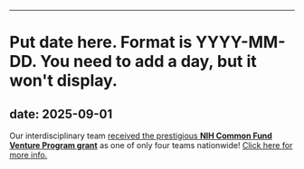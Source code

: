 
---
# Put date here. Format is YYYY-MM-DD. You need to add a day, but it won't display.
date: 2025-09-01
---
Our interdisciplinary team [received the prestigious **NIH Common Fund Venture Program grant**](https://news.arizona.edu/news/new-imaging-tech-promises-help-doctors-better-diagnose-and-treat-skin-cancers) as one of only four teams nationwide! [Click here for more info.](/projects/swi/#news-header-nih)
